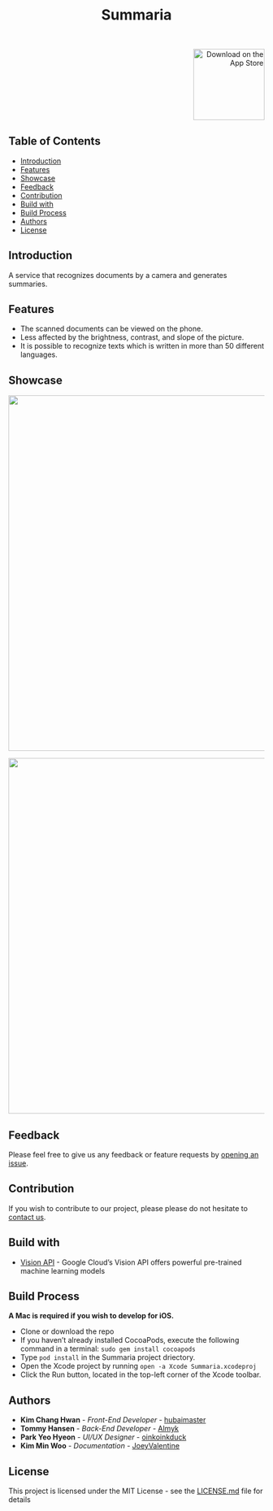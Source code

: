 <h1 align="center"> Summaria </h1> <br>


<p align="right">
  <!-- <a href=""> -->
    <img alt="Download on the App Store" title="App Store" src="http://i.imgur.com/0n2zqHD.png" width="140">
  <!-- </a> -->
</p>


## Table of Contents

- [Introduction](#introduction)
- [Features](#features)
- [Showcase](#showcase)
- [Feedback](#feedback)
- [Contribution](#contribution)
- [Build with](#build-with)
- [Build Process](#build-process)
- [Authors](#authors)
- [License](#license)


## Introduction

A service that recognizes documents by a camera and generates summaries.


## Features

- The scanned documents can be viewed on the phone.
- Less affected by the brightness, contrast, and slope of the picture.
- It is possible to recognize texts which is written in more than 50 different languages.


## Showcase

<p align="center">
  <img src = "https://i.imgur.com/tIVkmVH.png" width=700>
</p>

<p align="center">
  <img src = "https://i.imgur.com/4MBOpDU.png" width=700>
</p>


## Feedback

Please feel free to give us any feedback or feature requests by [opening an issue](https://github.com/hubaimaster/Summaria/issues).


## Contribution

If you wish to contribute to our project, please please do not hesitate to [contact us](https://github.com/hubaimaster/Summaria/issues).


## Build with

- [Vision API](https://cloud.google.com/vision/) - Google Cloud’s Vision API offers powerful pre-trained machine learning models


## Build Process
**A Mac is required if you wish to develop for iOS.**

- Clone or download the repo
- If you haven’t already installed CocoaPods, execute the following command in a terminal:
`sudo gem install cocoapods`
- Type `pod install` in the Summaria project driectory.
- Open the Xcode project by running `open -a Xcode Summaria.xcodeproj`
- Click the Run button, located in the top-left corner of the Xcode toolbar.


## Authors

* **Kim Chang Hwan** - *Front-End Developer* - [hubaimaster](https://github.com/hubaimaster)
* **Tommy Hansen** - *Back-End Developer* - [Almyk](https://github.com/Almyk)
* **Park Yeo Hyeon** - *UI/UX Designer* - [oinkoinkduck](https://github.com/oinkoinkduck)
* **Kim Min Woo** - *Documentation* - [JoeyValentine](https://github.com/JoeyValentine)


## License

This project is licensed under the MIT License - see the [LICENSE.md](LICENSE.md) file for details
